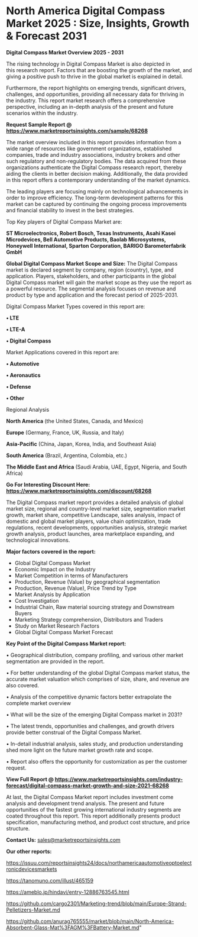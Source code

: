 # North America Digital Compass Market 2025 : Size, Insights, Growth & Forecast 2031

<Strong> Digital Compass Market Overview 2025 - 2031</strong>

The rising technology in Digital Compass Market is also depicted in this research report. Factors that are boosting the growth of the market, and giving a positive push to thrive in the global market is explained in detail.

Furthermore, the report highlights on emerging trends, significant drivers, challenges, and opportunities, providing all necessary data for thriving in the industry. This report market research offers a comprehensive perspective, including an in-depth analysis of the present and future scenarios within the industry.

<strong>Request Sample Report @ <a href=https://www.marketreportsinsights.com/sample/68268>https://www.marketreportsinsights.com/sample/68268</a></strong>

The market overview included in this report provides information from a wide range of resources like government organizations, established companies, trade and industry associations, industry brokers and other such regulatory and non-regulatory bodies. The data acquired from these organizations authenticate the Digital Compass research report, thereby aiding the clients in better decision making. Additionally, the data provided in this report offers a contemporary understanding of the market dynamics.

The leading players are focusing mainly on technological advancements in order to improve efficiency. The long-term development patterns for this market can be captured by continuing the ongoing process improvements and financial stability to invest in the best strategies.

Top Key players of Digital Compass Market are:

<strong>ST Microelectronics, Robert Bosch, Texas Instruments, Asahi Kasei Microdevices, Bell Automotive Products, Baolab Microsystems, Honeywell International, Sparton Corporation, BARIGO Barometerfabrik GmbH</strong>

<strong><b>Global Digital Compass Market Scope and Size:</b></strong>
The Digital Compass market is declared segment by company, region (country), type, and application. Players, stakeholders, and other participants in the global Digital Compass market will gain the market scope as they use the report as a powerful resource. The segmental analysis focuses on revenue and product by type and application and the forecast period of 2025-2031.

Digital Compass Market Types covered in this report are:

<strong>• LTE

• LTE-A

• Digital Compass</strong>

Market Applications covered in this report are:

<strong>• Automotive

• Aeronautics

• Defense

• Other</strong> 

Regional Analysis

<strong>North America</strong> (the United States, Canada, and Mexico)

<strong>Europe</strong> (Germany, France, UK, Russia, and Italy)

<strong>Asia-Pacific</strong> (China, Japan, Korea, India, and Southeast Asia)

<strong>South America</strong> (Brazil, Argentina, Colombia, etc.)

<strong>The Middle East and Africa</strong> (Saudi Arabia, UAE, Egypt, Nigeria, and South Africa)

<strong>Go For Interesting Discount Here: <a href=https://www.marketreportsinsights.com/discount/68268>https://www.marketreportsinsights.com/discount/68268</a></strong>

The Digital Compass market report provides a detailed analysis of global market size, regional and country-level market size, segmentation market growth, market share, competitive Landscape, sales analysis, impact of domestic and global market players, value chain optimization, trade regulations, recent developments, opportunities analysis, strategic market growth analysis, product launches, area marketplace expanding, and technological innovations.

<strong><b>Major factors covered in the report:</b></strong>
<ul>
  <li>Global Digital Compass Market </li>
  <li>Economic Impact on the Industry</li>
  <li>Market Competition in terms of Manufacturers</li>
  <li>Production, Revenue (Value) by geographical segmentation</li>
  <li>Production, Revenue (Value), Price Trend by Type</li>
  <li>Market Analysis by Application</li>
  <li>Cost Investigation</li>
  <li>Industrial Chain, Raw material sourcing strategy and Downstream Buyers</li>
  <li>Marketing Strategy comprehension, Distributors and Traders</li>
  <li>Study on Market Research Factors</li>
  <li>Global Digital Compass Market Forecast</li>
</ul>

<strong><b>Key Point of the Digital Compass Market report:</b></strong>

• Geographical distribution, company profiling, and various other market segmentation are provided in the report.

• For better understanding of the global Digital Compass market status, the accurate market valuation which comprises of size, share, and revenue are also covered.

• Analysis of the competitive dynamic factors better extrapolate the complete market overview

• What will be the size of the emerging Digital Compass market in 2031?

• The latest trends, opportunities and challenges, and growth drivers provide better construal of the Digital Compass Market.

• In-detail industrial analysis, sales study, and production understanding shed more light on the future market growth rate and scope.

• Report also offers the opportunity for customization as per the customer request.

<strong><b>View Full Report @ <a href=https://www.marketreportsinsights.com/industry-forecast/digital-compass-market-growth-and-size-2021-68268>https://www.marketreportsinsights.com/industry-forecast/digital-compass-market-growth-and-size-2021-68268</a></b></strong>


At last, the Digital Compass Market report includes investment come analysis and development trend analysis. The present and future opportunities of the fastest growing international industry segments are coated throughout this report. This report additionally presents product specification, manufacturing method, and product cost structure, and price structure.

<strong>Contact Us:</strong>
sales@marketreportsinsights.com

<strong>Our other reports:</strong>

<a href=https://issuu.com/reportsinsights24/docs/northamericaautomotiveoptoelectronicdevicesmarkets>https://issuu.com/reportsinsights24/docs/northamericaautomotiveoptoelectronicdevicesmarkets</a>

<a href=https://tanomuno.com/illust/465159>https://tanomuno.com/illust/465159</a>

<a href=https://ameblo.jp/hindavi/entry-12886763545.html>https://ameblo.jp/hindavi/entry-12886763545.html</a>

<a href=https://github.com/cargo2301/Marketing-trend/blob/main/Europe-Strand-Pelletizers-Market.md>https://github.com/cargo2301/Marketing-trend/blob/main/Europe-Strand-Pelletizers-Market.md</a>

<a href=https://github.com/anurag765555/market/blob/main/North-America-Absorbent-Glass-Mat%3FAGM%3FBattery-Market.md>https://github.com/anurag765555/market/blob/main/North-America-Absorbent-Glass-Mat%3FAGM%3FBattery-Market.md</a>"
